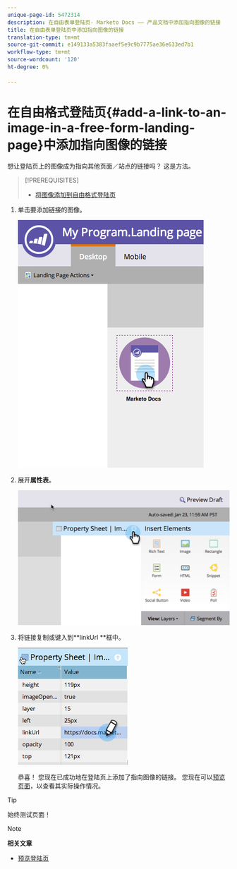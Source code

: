 ```yaml
---
unique-page-id: 5472314
description: 在自由表单登陆页- Marketo Docs —— 产品文档中添加指向图像的链接
title: 在自由表单登陆页中添加指向图像的链接
translation-type: tm+mt
source-git-commit: e149133a5383faaef5e9c9b7775ae36e633ed7b1
workflow-type: tm+mt
source-wordcount: '120'
ht-degree: 0%

---
```



# 在自由格式登陆页{#add-a-link-to-an-image-in-a-free-form-landing-page}中添加指向图像的链接

想让登陆页上的图像成为指向其他页面／站点的链接吗？ 这是方法。

>[!PREREQUISITES]
>
>* [将图像添加到自由格式登陆页](add-an-image-to-a-free-form-landing-page.md)

>



1. 单击要添加链接的图像。

   ![](assets/click-on-image.png)

1. 展开&#x200B;**属性表**。

   ![](assets/image2015-5-21-15-3a42-3a27.png)

1. 将链接复制或键入到**linkUrl **框中。

   ![](assets/add-link.png)

   恭喜！ 您现在已成功地在登陆页上添加了指向图像的链接。 您现在可以[预览页面](../../../../product-docs/demand-generation/landing-pages/landing-page-actions/preview-a-landing-page.md)，以查看其实际操作情况。

>[!TIP]
>
>始终测试页面！

>[!NOTE]
>
>**相关文章**
>
>* [预览登陆页](../../../../product-docs/demand-generation/landing-pages/landing-page-actions/preview-a-landing-page.md)

>



